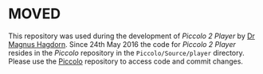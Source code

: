 # MOVED #
This repository was used during the development of *Piccolo 2 Player* by [Dr Magnus Hagdorn](https://bitbucket.org/magnus_hagdorn/). Since 24th May 2016 the code for *Piccolo 2 Player* resides in the *Piccolo* repository in the ```Piccolo/Source/player``` directory. Please use the [Piccolo](https://bitbucket.org/teampiccolo/piccolo) repository to access code and commit changes.